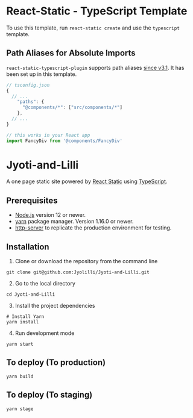 # React-Static - TypeScript Template

To use this template, run `react-static create` and use the `typescript` template.

## Path Aliases for Absolute Imports

`react-static-typescript-plugin` supports path aliases [since v3.1](https://github.com/react-static/react-static/pull/963#issuecomment-455596728). It has been set up in this template.

```js
// tsconfig.json
{
  // ...
    "paths": {
      "@components/*": ["src/components/*"]
    },
  // ...
}

// this works in your React app
import FancyDiv from '@components/FancyDiv'
```
# Jyoti-and-Lilli

A one page static site powered by [React Static](cd) using [TypeScript](https://www.typescriptlang.org/).


## Prerequisites

- [Node.js](https://nodejs.org) version 12 or newer.
- [yarn](https://yarnpkg.com/) package manager. Version 1.16.0 or newer.
- [http-server](https://www.npmjs.com/package/http-server) to replicate the production environment for testing.

## Installation

1. Clone or download the repository from the command line

```
git clone git@github.com:Jyolilli/Jyoti-and-Lilli.git
```

2. Go to the local directory

```
cd Jyoti-and-Lilli
```

3. Install the project dependencies

```
# Install Yarn
yarn install
```

4. Run development mode

```
yarn start
```

## To deploy (To production)

```
yarn build
```

## To deploy (To staging)

```
yarn stage
```


